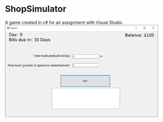# ShopSimulator
A game created in c# for an assignment with Visual Studio.
<br />
![](Images/ShopSimulator.png)
